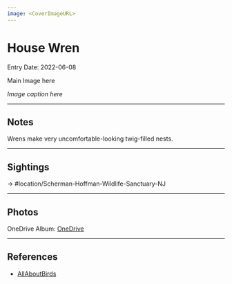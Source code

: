 ```yaml
---
image: <CoverImageURL>
---
```


# House Wren
Entry Date: 2022-06-08

Main Image here

*Image caption here*

---------------------------------------------------------------
## Notes
Wrens make very uncomfortable-looking twig-filled nests.

---------------------------------------------------------------
## Sightings

-> #location/Scherman-Hoffman-Wildlife-Sanctuary-NJ 


---------------------------------------------------------------
## Photos
OneDrive Album: [OneDrive](https://1drv.ms/u/s!AvaIuMdCo_w-3gvo18RohDLzJKvA?e=L2X6nI)

---------------------------------------------------------------
## References
- [AllAboutBirds](https://www.allaboutbirds.org/guide/House_Wren/overview)